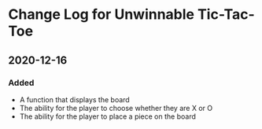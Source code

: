 # Change Log for Unwinnable Tic-Tac-Toe
## 2020-12-16
### Added
- A function that displays the board
- The ability for the player to choose whether they are X or O
- The ability for the player to place a piece on the board
